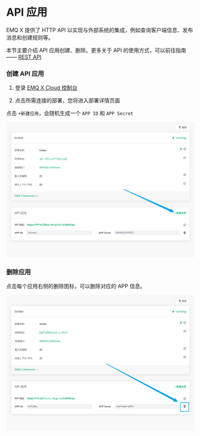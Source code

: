 # API 应用

EMQ X 提供了 HTTP API 以实现与外部系统的集成，例如查询客户端信息、发布消息和创建规则等。

本节主要介绍 API 应用创建、删除。更多关于 API 的使用方式，可以前往指南 —— [REST API](../api.md)

### 创建 API 应用

1. 登录 [EMQ X Cloud 控制台](https://cloud.emqx.io/console/)

2. 点击所需连接的部署，您将进入部署详情页面

点击 `+新建应用`，会随机生成一个 `APP ID` 和 `APP Secret`

![添加应用](./_assets/app_add.png)

### 删除应用

点击每个应用右侧的删除图标，可以删除对应的 APP 信息。

![删除应用](./_assets/app_del.png)
